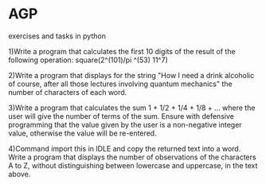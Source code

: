 # AGP
exercises and tasks in python

1)Write a program that calculates the first 10 digits of the result of the following operation: square(2^(101)/pi ^(53) 11^7)

2)Write a program that displays for the string "How I need a drink alcoholic of course, after all those lectures involving quantum mechanics" the number of characters of each word.

3)Write a program that calculates the sum 1 + 1/2 + 1/4 + 1/8 + ... where the user will give the number of terms of the sum.
Ensure with defensive programming that the value given by the user is a non-negative integer value, otherwise the value will be re-entered.

4)Command import this in IDLE and copy the returned text into a word. Write a program that displays the number of observations of the characters A to Z,
without distinguishing between lowercase and uppercase, in the text above.
